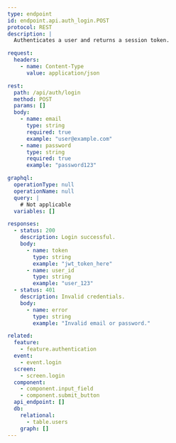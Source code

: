 ```yaml
---
type: endpoint
id: endpoint.api.auth_login.POST
protocol: REST
description: |
  Authenticates a user and returns a session token.

request:
  headers:
    - name: Content-Type
      value: application/json

rest:
  path: /api/auth/login
  method: POST
  params: []
  body:
    - name: email
      type: string
      required: true
      example: "user@example.com"
    - name: password
      type: string
      required: true
      example: "password123"

graphql:
  operationType: null
  operationName: null
  query: |
    # Not applicable
  variables: []

responses:
  - status: 200
    description: Login successful.
    body:
      - name: token
        type: string
        example: "jwt_token_here"
      - name: user_id
        type: string
        example: "user_123"
  - status: 401
    description: Invalid credentials.
    body:
      - name: error
        type: string
        example: "Invalid email or password."

related:
  feature:
    - feature.authentication
  event:
    - event.login
  screen:
    - screen.login
  component:
    - component.input_field
    - component.submit_button
  api_endpoint: []
  db:
    relational:
      - table.users
    graph: []
---
```

